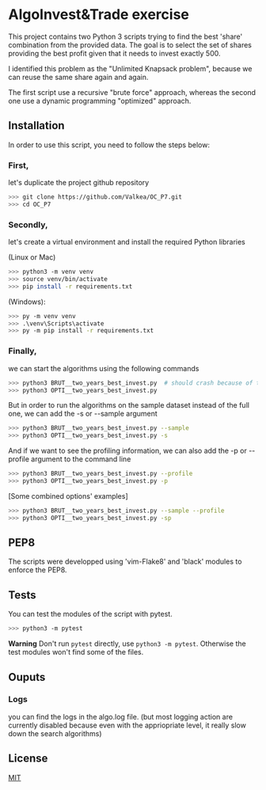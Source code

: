 # AlgoInvest&Trade exercise

This project contains two Python 3 scripts trying to find the best 'share' combination from the provided data.
The goal is to select the set of shares providing the best profit given that it needs to invest exactly 500.

I identified this problem as the "Unlimited Knapsack problem", because we can reuse the same share again and again.

The first script use a recursive "brute force" approach, whereas the second one use a dynamic programming "optimized" approach.

## Installation

In order to use this script, you need to follow the steps below:

### First, 
let's duplicate the project github repository

```bash
>>> git clone https://github.com/Valkea/OC_P7.git
>>> cd OC_P7
```

### Secondly,
let's create a virtual environment and install the required Python libraries

(Linux or Mac)
```bash
>>> python3 -m venv venv
>>> source venv/bin/activate
>>> pip install -r requirements.txt
```

(Windows):
```bash
>>> py -m venv venv
>>> .\venv\Scripts\activate
>>> py -m pip install -r requirements.txt
```

### Finally,
we can start the algorithms using the following commands

```bash
>>> python3 BRUT__two_years_best_invest.py  # should crash because of the maximum recursion limit
>>> python3 OPTI__two_years_best_invest.py
```

But in order to run the algorithms on the sample dataset instead of the full one, we can add the -s or --sample argument

```bash
>>> python3 BRUT__two_years_best_invest.py --sample
>>> python3 OPTI__two_years_best_invest.py -s
```

And if we want to see the profiling information, we can also add the -p or --profile argument to the command line
```bash
>>> python3 BRUT__two_years_best_invest.py --profile
>>> python3 OPTI__two_years_best_invest.py -p
```

[Some combined options' examples]
```bash
>>> python3 BRUT__two_years_best_invest.py --sample --profile 
>>> python3 OPTI__two_years_best_invest.py -sp
```


## PEP8

The scripts were developped using 'vim-Flake8' and 'black' modules to enforce the PEP8.

## Tests
You can test the modules of the script with pytest.

```bash
>>> python3 -m pytest
```
**Warning**
Don't run `pytest` directly, use `python3 -m pytest`.
Otherwise the test modules won't find some of the files.

## Ouputs

### Logs
you can find the logs in the algo.log file.
(but most logging action are currently disabled because even with the appriopriate level, it really slow down the search algorithms)

## License
[MIT](https://choosealicense.com/licenses/mit/)
